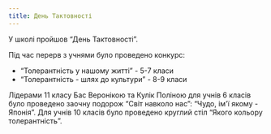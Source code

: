 ```yaml
---
title: День Тактовності
---
```


У школі пройшов “День Тактовності”.

Під час перерв з учнями було проведено конкурс:

- “Толерантність у нашому житті” - 5-7 класи
- “Толерантність - шлях до культури” - 8-9 класи

Лідерами 11 класу Бас Веронікою та Кулік Поліною для учнів 6 класів було проведено заочну подорож “Світ навколо нас”: “Чудо, ім'ї якому - Японія”. Для учнів 10 класів було проведено круглий стіл “Якого кольору толерантність”.

<slideshow id="72157660330775669"></slideshow>
